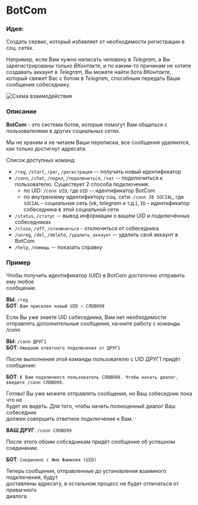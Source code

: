 # BotCom

### Идея: 
Создать сервис, который избавляет от необходимости регистрации в соц. сетях.

Например, если Вам нужно написать человеку в _Telegram_, а Вы зарегистрированы только _ВКонтакте_,
 и по каким-то причинам не хотите создавать аккаунт в _Telegram_, Вы можете найти бота _ВКонтакте_, 
 который свяжет Вас с ботом в _Telegram_, способным передать Ваши сообщения собеседнику.

![Схема взаимодействия](https://i.imgur.com/53TaLG6.png)

### Описание
**BotCom** - это система ботов, которые помогут Вам общаться с пользователями в других социальных сетях.

Мы не храним и не читаем Ваши переписки, все сообщения удаляются, как только достигнут адресата.

Список доступных команд:
- `/reg`, `/start`, `/рег`, `/регистрация` -- получить новый идентификатор
- `/conn`, `/chat`, `/подкл`, `/подключиться`, `/чат` -- подключиться к пользователю. Существует 2 способа подключения:
  - по UID: `/conn UID`, где `UID` -- идентификатор BotCom
  - по внутреннему идентификтору соц. сети: `/conn ID SOCIAL`, где `SOCIAL` - социальная сеть (_vk_, _telegram_ и т.д.), `ID` - идентификатор собеседника в этой социальной сети
- `/status`, `/статус` -- вывод информации о вашем UID и подключённых собеседниках
- `/close`, `/off`, `/отключиться` - отключиться от собеседника
- `/unreg`, `/del`, `/delete`, `/удалить_аккаунт` -- удалить свой аккаунт в BotCom
- `/help`, `/помощь` -- показать справку

### Пример
 Чтобы получить идентификатор (UID) в BotCom достаточно отправить ему любое \
 сообщение.
 
**ВЫ**: `/reg`<br>
**БОТ**: `Вам присвоен новый UID — СЛОВО99`

 Если Вы уже знаете UID собеседника, Вам нет необходимости отправлять дополнительные сообщения, начните работу с команды /conn

**ВЫ**: `/conn ДРУГ1`<br>
**БОТ**: `Ожидаем ответного подключения от ДРУГ1`

 После выполнения этой команды пользователю с UID ДРУГ1 придёт сообщение:
 
**БОТ**: `К Вам подключился пользователь СЛОВО99. Чтобы начать диалог, введите /conn СЛОВО99.`

 Готово! Вы уже можете отправлять сообщения, но Ваш собеседник пока что не \
будет их видеть. Для того, чтобы начать полноценный диалог Ваш собеседник \
должен совершить ответное подключение к Вам.

**ВАШ ДРУГ**: `/conn СЛОВО99`

После этого обоим собседникам придёт сообщение об успешном соединении.

**БОТ**: `Соединено с Имя Фамилия (UID)`

 Теперь сообщения, отправленные до установления взаимного подключения, будут \
доставлены адресату, в остальном процесс не будет отличаться от привычного \
диалога.
